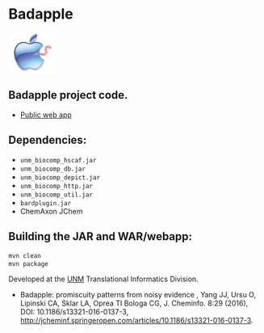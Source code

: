 # Badapple

<img src="/src/main/webapp/images/BadappleWorm.png" height="80">

## Badapple project code.

* <a target="_blank" href="http://pasilla.health.unm.edu/badapple">Public web app</a>

## Dependencies:

* `unm_biocomp_hscaf.jar`
* `unm_biocomp_db.jar`
* `unm_biocomp_depict.jar`
* `unm_biocomp_http.jar`
* `unm_biocomp_util.jar`
* `bardplugin.jar`
* ChemAxon JChem

## Building the JAR and WAR/webapp:

```
mvn clean
mvn package
```

Developed at the [UNM](http://www.unm.edu) Translational Informatics Division.

* Badapple: promiscuity patterns from noisy evidence , Yang JJ, Ursu O, Lipinski
CA, Sklar LA, Oprea TI Bologa CG, J. Cheminfo. 8:29 (2016), DOI: 10.1186/s13321-016-0137-3,
<http://jcheminf.springeropen.com/articles/10.1186/s13321-016-0137-3>.

